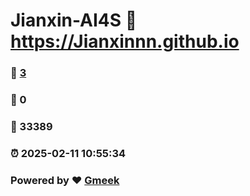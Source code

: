 # Jianxin-AI4S :link: https://Jianxinnn.github.io 
### :page_facing_up: [3](https://Jianxinnn.github.io/tag.html) 
### :speech_balloon: 0 
### :hibiscus: 33389 
### :alarm_clock: 2025-02-11 10:55:34 
### Powered by :heart: [Gmeek](https://github.com/Meekdai/Gmeek)
